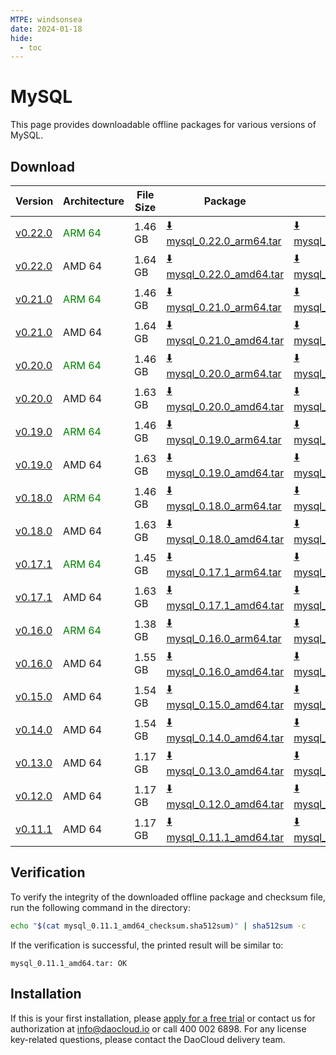 ```yaml
---
MTPE: windsonsea
date: 2024-01-18
hide:
  - toc
---
```


# MySQL

This page provides downloadable offline packages for various versions of MySQL.

## Download

| Version | Architecture | File Size | Package   | Checksum File | Updated Date |
| ------ | ------------ | --------- | ---------- | ------------ | ------------ |
| [v0.22.0](../../../middleware/mysql/release-notes.md) | <font color=green>ARM 64</font> | 1.46 GB | [:arrow_down: mysql_0.22.0_arm64.tar](https://qiniu-download-public.daocloud.io/DaoCloud_Enterprise/mcamel-mysql_0.22.0_arm64.tar) | [:arrow_down: mysql_0.22.0_arm64_checksum.sha512sum](https://qiniu-download-public.daocloud.io/DaoCloud_Enterprise/mcamel-mysql_0.22.0_arm64_checksum.sha512sum) | 2024-10-08 |
| [v0.22.0](../../../middleware/mysql/release-notes.md) | AMD 64 | 1.64 GB | [:arrow_down: mysql_0.22.0_amd64.tar](https://qiniu-download-public.daocloud.io/DaoCloud_Enterprise/mcamel-mysql_0.22.0_amd64.tar) | [:arrow_down: mysql_0.22.0_amd64_checksum.sha512sum](https://qiniu-download-public.daocloud.io/DaoCloud_Enterprise/mcamel-mysql_0.22.0_amd64_checksum.sha512sum) | 2024-10-08 |
| [v0.21.0](../../../middleware/mysql/release-notes.md) | <font color=green>ARM 64</font> | 1.46 GB | [:arrow_down: mysql_0.21.0_arm64.tar](https://qiniu-download-public.daocloud.io/DaoCloud_Enterprise/mcamel-mysql_0.21.0_arm64.tar) | [:arrow_down: mysql_0.21.0_arm64_checksum.sha512sum](https://qiniu-download-public.daocloud.io/DaoCloud_Enterprise/mcamel-mysql_0.21.0_arm64_checksum.sha512sum) | 2024-09-06 |
| [v0.21.0](../../../middleware/mysql/release-notes.md) | AMD 64 | 1.64 GB | [:arrow_down: mysql_0.21.0_amd64.tar](https://qiniu-download-public.daocloud.io/DaoCloud_Enterprise/mcamel-mysql_0.21.0_amd64.tar) | [:arrow_down: mysql_0.21.0_amd64_checksum.sha512sum](https://qiniu-download-public.daocloud.io/DaoCloud_Enterprise/mcamel-mysql_0.21.0_amd64_checksum.sha512sum) | 2024-09-06 |
| [v0.20.0](../../../middleware/mysql/release-notes.md) | <font color=green>ARM 64</font> | 1.46 GB | [:arrow_down: mysql_0.20.0_arm64.tar](https://qiniu-download-public.daocloud.io/DaoCloud_Enterprise/mcamel-mysql_0.20.0_arm64.tar) | [:arrow_down: mysql_0.20.0_arm64_checksum.sha512sum](https://qiniu-download-public.daocloud.io/DaoCloud_Enterprise/mcamel-mysql_0.20.0_arm64_checksum.sha512sum) | 2024-08-08 |
| [v0.20.0](../../../middleware/mysql/release-notes.md) | AMD 64 | 1.63 GB | [:arrow_down: mysql_0.20.0_amd64.tar](https://qiniu-download-public.daocloud.io/DaoCloud_Enterprise/mcamel-mysql_0.20.0_amd64.tar) | [:arrow_down: mysql_0.20.0_amd64_checksum.sha512sum](https://qiniu-download-public.daocloud.io/DaoCloud_Enterprise/mcamel-mysql_0.20.0_amd64_checksum.sha512sum) | 2024-08-08 |
| [v0.19.0](../../../middleware/mysql/release-notes.md) | <font color=green>ARM 64</font> | 1.46 GB | [:arrow_down: mysql_0.19.0_arm64.tar](https://qiniu-download-public.daocloud.io/DaoCloud_Enterprise/mcamel-mysql_0.19.0_arm64.tar) | [:arrow_down: mysql_0.19.0_arm64_checksum.sha512sum](https://qiniu-download-public.daocloud.io/DaoCloud_Enterprise/mcamel-mysql_0.19.0_arm64_checksum.sha512sum) | 2024-07-04 |
| [v0.19.0](../../../middleware/mysql/release-notes.md) | AMD 64 | 1.63 GB | [:arrow_down: mysql_0.19.0_amd64.tar](https://qiniu-download-public.daocloud.io/DaoCloud_Enterprise/mcamel-mysql_0.19.0_amd64.tar) | [:arrow_down: mysql_0.19.0_amd64_checksum.sha512sum](https://qiniu-download-public.daocloud.io/DaoCloud_Enterprise/mcamel-mysql_0.19.0_amd64_checksum.sha512sum) | 2024-07-04 |
| [v0.18.0](../../../middleware/mysql/release-notes.md) | <font color=green>ARM 64</font> | 1.46 GB | [:arrow_down: mysql_0.18.0_arm64.tar](https://qiniu-download-public.daocloud.io/DaoCloud_Enterprise/mcamel-mysql_0.18.0_arm64.tar) | [:arrow_down: mysql_0.18.0_arm64_checksum.sha512sum](https://qiniu-download-public.daocloud.io/DaoCloud_Enterprise/mcamel-mysql_0.18.0_arm64_checksum.sha512sum) | 2024-06-05 |
| [v0.18.0](../../../middleware/mysql/release-notes.md) | AMD 64 | 1.63 GB | [:arrow_down: mysql_0.18.0_amd64.tar](https://qiniu-download-public.daocloud.io/DaoCloud_Enterprise/mcamel-mysql_0.18.0_amd64.tar) | [:arrow_down: mysql_0.18.0_amd64_checksum.sha512sum](https://qiniu-download-public.daocloud.io/DaoCloud_Enterprise/mcamel-mysql_0.18.0_amd64_checksum.sha512sum) | 2024-06-05 |
| [v0.17.1](../../../middleware/mysql/release-notes.md) | <font color=green>ARM 64</font> | 1.45 GB | [:arrow_down: mysql_0.17.1_arm64.tar](https://qiniu-download-public.daocloud.io/DaoCloud_Enterprise/mcamel-mysql_0.17.1_arm64.tar) | [:arrow_down: mysql_0.17.1_arm64_checksum.sha512sum](https://qiniu-download-public.daocloud.io/DaoCloud_Enterprise/mcamel-mysql_0.17.1_arm64_checksum.sha512sum) | 2024-05-08 |
| [v0.17.1](../../../middleware/mysql/release-notes.md) | AMD 64 | 1.63 GB | [:arrow_down: mysql_0.17.1_amd64.tar](https://qiniu-download-public.daocloud.io/DaoCloud_Enterprise/mcamel-mysql_0.17.1_amd64.tar) | [:arrow_down: mysql_0.17.1_amd64_checksum.sha512sum](https://qiniu-download-public.daocloud.io/DaoCloud_Enterprise/mcamel-mysql_0.17.1_amd64_checksum.sha512sum) | 2024-05-08 |
| [v0.16.0](../../../middleware/mysql/release-notes.md) | <font color="green">ARM 64</font> | 1.38 GB | [:arrow_down: mysql_0.16.0_arm64.tar](https://qiniu-download-public.daocloud.io/DaoCloud_Enterprise/mcamel-mysql_0.16.0_arm64.tar) | [:arrow_down: mysql_0.16.0_arm64_checksum.sha512sum](https://qiniu-download-public.daocloud.io/DaoCloud_Enterprise/mcamel-mysql_0.16.0_arm64_checksum.sha512sum) | 2024-04-03 |
| [v0.16.0](../../../middleware/mysql/release-notes.md) | AMD 64 | 1.55 GB | [:arrow_down: mysql_0.16.0_amd64.tar](https://qiniu-download-public.daocloud.io/DaoCloud_Enterprise/mcamel-mysql_0.16.0_amd64.tar) | [:arrow_down: mysql_0.16.0_amd64_checksum.sha512sum](https://qiniu-download-public.daocloud.io/DaoCloud_Enterprise/mcamel-mysql_0.16.0_amd64_checksum.sha512sum) | 2024-04-03 |
| [v0.15.0](../../../middleware/mysql/release-notes.md) | AMD 64 | 1.54 GB | [:arrow_down: mysql_0.15.0_amd64.tar](https://qiniu-download-public.daocloud.io/DaoCloud_Enterprise/mcamel-mysql_0.15.0_amd64.tar) | [:arrow_down: mysql_0.15.0_amd64_checksum.sha512sum](https://qiniu-download-public.daocloud.io/DaoCloud_Enterprise/mcamel-mysql_0.15.0_amd64_checksum.sha512sum) | 2024-02-01 |
| [v0.14.0](../../../middleware/mysql/release-notes.md) | AMD 64 | 1.54 GB | [:arrow_down: mysql_0.14.0_amd64.tar](https://qiniu-download-public.daocloud.io/DaoCloud_Enterprise/mcamel-mysql_0.14.0_amd64.tar) | [:arrow_down: mysql_0.14.0_amd64_checksum.sha512sum](https://qiniu-download-public.daocloud.io/DaoCloud_Enterprise/mcamel-mysql_0.14.0_amd64_checksum.sha512sum) | 2024-01-04 |
| [v0.13.0](../../../middleware/mysql/release-notes.md) | AMD 64 | 1.17 GB | [:arrow_down: mysql_0.13.0_amd64.tar](https://qiniu-download-public.daocloud.io/DaoCloud_Enterprise/mcamel-mysql_0.13.0_amd64.tar) | [:arrow_down: mysql_0.13.0_amd64_checksum.sha512sum](https://qiniu-download-public.daocloud.io/DaoCloud_Enterprise/mcamel-mysql_0.13.0_amd64_checksum.sha512sum) | 2023-12-10 |
| [v0.12.0](../../../middleware/mysql/release-notes.md) | AMD 64 | 1.17 GB | [:arrow_down: mysql_0.12.0_amd64.tar](https://qiniu-download-public.daocloud.io/DaoCloud_Enterprise/mcamel-mysql_0.12.0_amd64.tar) | [:arrow_down: mysql_0.12.0_amd64_checksum.sha512sum](https://qiniu-download-public.daocloud.io/DaoCloud_Enterprise/mcamel-mysql_0.12.0_amd64_checksum.sha512sum) | 2023-11-02 |
| [v0.11.1](../../../middleware/mysql/release-notes.md) | AMD 64 | 1.17 GB | [:arrow_down: mysql_0.11.1_amd64.tar](https://qiniu-download-public.daocloud.io/DaoCloud_Enterprise/mcamel-mysql_0.11.1_amd64.tar) | [:arrow_down: mysql_0.11.1_amd64_checksum.sha512sum](https://qiniu-download-public.daocloud.io/DaoCloud_Enterprise/mcamel-mysql_0.11.1_amd64_checksum.sha512sum) | 2023-10-20 |

## Verification

To verify the integrity of the downloaded offline package and checksum file, run the following command in the directory:

```sh
echo "$(cat mysql_0.11.1_amd64_checksum.sha512sum)" | sha512sum -c
```

If the verification is successful, the printed result will be similar to:

```none
mysql_0.11.1_amd64.tar: OK
```

## Installation

If this is your first installation, please [apply for a free trial](../../../dce/license0.md) or contact us for authorization at info@daocloud.io or call 400 002 6898.
For any license key-related questions, please contact the DaoCloud delivery team.
